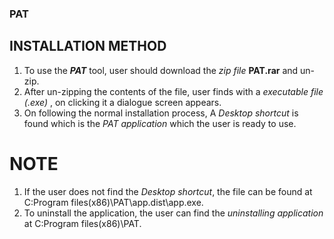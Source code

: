 ### PAT

## INSTALLATION METHOD

1. To use the **_PAT_** tool, user should download the _zip file_ **PAT.rar** and un-zip.
2. After un-zipping the contents of the file, user finds with a _executable file (.exe)_ , on clicking it a dialogue screen appears.
3. On following the normal installation process, A _Desktop shortcut_ is found which is the _PAT application_ which the user is ready to use.

# NOTE

1. If the user does not find the _Desktop shortcut_, the file can be found at C:Program files(x86)\PAT\app.dist\app.exe.
2. To uninstall the application, the user can find the _uninstalling application_ at C:Program files(x86)\PAT.
